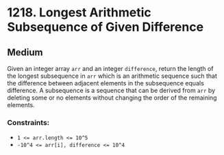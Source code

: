 # 1218. Longest Arithmetic Subsequence of Given Difference

## Medium

Given an integer array `arr` and an integer `difference`, return the length of the longest subsequence in `arr` which is
an arithmetic sequence such that the difference between adjacent elements in the subsequence equals difference. A
subsequence is a sequence that can be derived from `arr` by deleting some or no elements without changing the order of
the remaining elements.

### Constraints:

- `1 <= arr.length <= 10^5`
- `-10^4 <= arr[i], difference <= 10^4`
